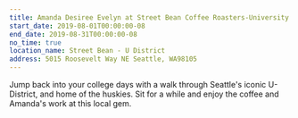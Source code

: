 ```yaml
---
title: Amanda Desiree Evelyn at Street Bean Coffee Roasters-University District
start_date: 2019-08-01T00:00:00-08
end_date: 2019-08-31T00:00:00-08
no_time: true
location_name: Street Bean - U District
address: 5015 Roosevelt Way NE Seattle, WA98105
---
```

Jump back into your college days with a walk through Seattle's iconic U-District, and home of the huskies. Sit for a while and enjoy the coffee and Amanda's work at this local gem.